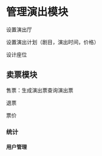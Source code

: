 # 管理演出模块

设置演出厅

设置演出计划（剧目，演出时间，价格）

设计座位

 

## 卖票模块

售票：生成演出票查询演出票

退票

票价



### 统计



#### 用户管理

